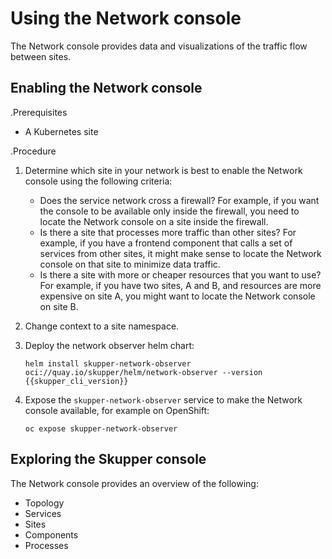 # Using the Network console

The Network console provides data and visualizations of the traffic flow between sites.

## Enabling the Network console

.Prerequisites

* A Kubernetes site


.Procedure

1. Determine which site in your network is best to enable the Network console using the following criteria:

   * Does the service network cross a firewall? For example, if you want the console to be available only inside the firewall, you need to locate the Network console on a site inside the firewall.
   * Is there a site that processes more traffic than other sites? For example, if you have a frontend component that calls a set of services from other sites, it might make sense to locate the Network console on that site to minimize data traffic.
   * Is there a site with more or cheaper resources that you want to use? For example, if you have two sites, A and B, and resources are more expensive on site A, you might want to locate the Network console on site B.

2. Change context to a site namespace.

3. Deploy the network observer helm chart:
   ```
   helm install skupper-network-observer oci://quay.io/skupper/helm/network-observer --version {{skupper_cli_version}}
   ```
4. Expose the `skupper-network-observer` service to make the Network console available, for example on OpenShift:

   ```
   oc expose skupper-network-observer
   ```
## Exploring the Skupper console

The Network console provides an overview of the following:

* Topology
* Services
* Sites
* Components
* Processes

